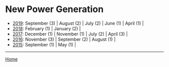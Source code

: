 # New Power Generation

  * [2019](./new-power-generation-2019.md): 
      September (3) | 
      August (2) | 
      July (2) | 
      June (1) | 
      April (1) | 
  * [2018](./new-power-generation-2018.md): 
      February (1) | 
      January (2) | 
  * [2017](./new-power-generation-2017.md): 
      December (1) | 
      November (1) | 
      July (2) | 
      April (3) | 
  * [2016](./new-power-generation-2016.md): 
      November (3) | 
      September (2) | 
      August (1) | 
  * [2015](./new-power-generation-2015.md): 
      September (1) | 
      May (1) | 

----

[Home](../)
